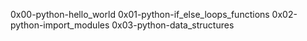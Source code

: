 0x00-python-hello_world
0x01-python-if_else_loops_functions
0x02-python-import_modules
 0x03-python-data_structures
